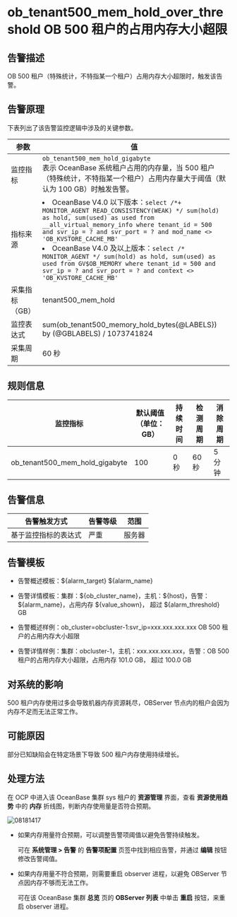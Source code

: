 # ob_tenant500_mem_hold_over_threshold OB 500 租户的占用内存大小超限

## 告警描述

OB 500 租户（特殊统计，不特指某一个租户）占用内存大小超限时，触发该告警。

## 告警原理

下表列出了该告警监控逻辑中涉及的关键参数。

|  参数  |值  |
|-----|------|
| 监控指标     | `ob_tenant500_mem_hold_gigabyte` </br>  表示 OceanBase 系统租户占用的内存量，当 500 租户（特殊统计，不特指某一个租户）占用内存量大于阈值（默认为 100 GB）时触发告警。 |
| 指标来源     | <li>OceanBase V4.0 以下版本：`select /*+ MONITOR_AGENT READ_CONSISTENCY(WEAK) */ sum(hold) as hold, sum(used) as used from __all_virtual_memory_info where tenant_id = 500 and svr_ip = ? and svr_port = ? and mod_name <> 'OB_KVSTORE_CACHE_MB'`</li><li>OceanBase V4.0 及以上版本：`select /* MONITOR_AGENT */ sum(hold) as hold, sum(used) as used from GV$OB_MEMORY where tenant_id = 500 and svr_ip = ? and svr_port = ? and context <> 'OB_KVSTORE_CACHE_MB'`</li> |
| 采集指标（GB） | tenant500_mem_hold  |
| 监控表达式    | sum(ob_tenant500_memory_hold_bytes{@LABELS}) by (@GBLABELS) / 1073741824  |
| 采集周期     | 60 秒   |

## 规则信息

|              监控指标              | 默认阈值（单位：GB） | 持续时间 | 检测周期 | 消除周期 |
|--------------------------------|-------------|------|------|------|
| ob_tenant500_mem_hold_gigabyte | 100         | 0 秒  | 60 秒 | 5 分钟 |

## 告警信息

|   告警触发方式   | 告警等级 | 范围  |
|------------|------|-----|
| 基于监控指标的表达式 | 严重   | 服务器 |

## 告警模板

* 告警概述模板：\${alarm_target} ${alarm_name}

* 告警详情模板：集群：\${ob_cluster_name}，主机：\${host}，告警：\${alarm_name}，占用内存 \${value_shown}， 超过 \${alarm_threshold} GB
  
* 告警概述样例：ob_cluster=obcluster-1:svr_ip=xxx.xxx.xxx.xxx OB 500 租户的占用内存大小超限

* 告警详情样例：集群：obcluster-1，主机：xxx.xxx.xxx.xxx，告警：OB 500 租户的占用内存大小超限，占用内存 101.0 GB， 超过 100.0 GB

## 对系统的影响

500 租户内存使用过多会导致机器内存资源耗尽，OBServer 节点内的租户会因为内存不足而无法正常工作。

## 可能原因

部分已知缺陷会在特定场景下导致 500 租户内存使用持续增长。

## 处理方法

在 OCP 中进入该 OceanBase 集群 sys 租户的 **资源管理** 界面，查看 **资源使用趋势** 中的 **内存** 折线图，判断内存使用量是否符合预期。

![08181417](https://obbusiness-private.oss-cn-shanghai.aliyuncs.com/doc/img/ocp/p306445.png)

* 如果内存用量符合预期，可以调整告警项阈值以避免告警持续触发。

  可在 **系统管理 \> 告警** 的 **告警项配置** 页签中找到相应告警，并通过 **编辑** 按钮修改告警阈值。

* 如果内存用量不符合预期，则需要重启 observer 进程，以避免 OBServer 节点因内存不够而无法工作。

  可在该 OceanBase 集群 **总览** 页的 **OBServer 列表** 中单击 **重启** 按钮，来重启 observer 进程。
  